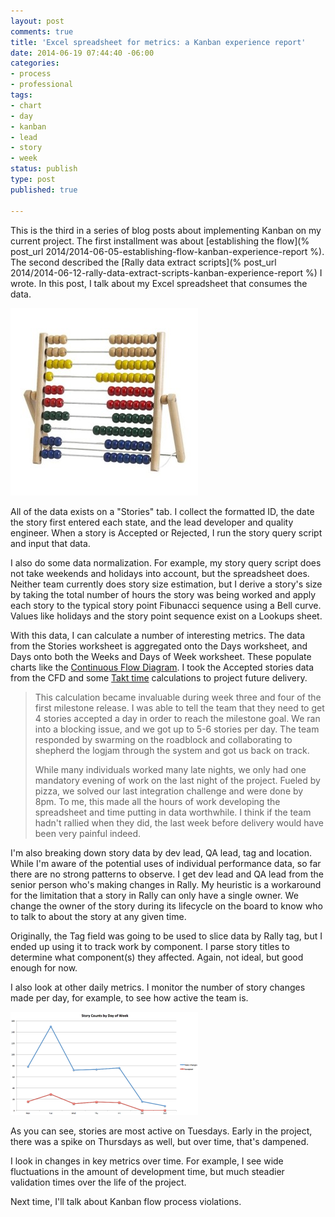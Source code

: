 ```yaml
---
layout: post
comments: true
title: 'Excel spreadsheet for metrics: a Kanban experience report'
date: 2014-06-19 07:44:40 -06:00
categories:
- process
- professional
tags:
- chart
- day
- kanban
- lead
- story
- week
status: publish
type: post
published: true

---
```

This is the third in a series of blog posts about implementing Kanban on my current project. The first installment was about [establishing the flow](% post_url 2014/2014-06-05-establishing-flow-kanban-experience-report %). The second described the [Rally data extract scripts](% post_url 2014/2014-06-12-rally-data-extract-scripts-kanban-experience-report %) I wrote. In this post, I talk about my Excel spreadsheet that consumes the data.

![abacus](/assets/abacus-300x300.jpg)

All of the data exists on a "Stories" tab. I collect the formatted ID, the date the story first entered each state, and the lead developer and quality engineer. When a story is Accepted or Rejected, I run the story query script and input that data.

I also do some data normalization. For example, my story query script does not take weekends and holidays into account, but the spreadsheet does. Neither team currently does story size estimation, but I derive a story's size by taking the total number of hours the story was being worked and apply each story to the typical story point Fibunacci sequence using a Bell curve. Values like holidays and the story point sequence exist on a Lookups sheet.

With this data, I can calculate a number of interesting metrics. The data from the Stories worksheet is aggregated onto the Days worksheet, and Days onto both the Weeks and Days of Week worksheet. These populate charts like the [Continuous Flow Diagram](http://brodzinski.com/2013/07/cumulative-flow-diagram.html). I took the Accepted stories data from the CFD and some [Takt time](http://en.wikipedia.org/wiki/Takt_time) calculations to project future delivery.

> This calculation became invaluable during week three and four of the first milestone release. I was able to tell the team that they need to get 4 stories accepted a day in order to reach the milestone goal. We ran into a blocking issue, and we got up to 5-6 stories per day. The team responded by swarming on the roadblock and collaborating to shepherd the logjam through the system and got us back on track.
>
> While many individuals worked many late nights, we only had one mandatory evening of work on the last night of the project. Fueled by pizza, we solved our last integration challenge and were done by 8pm. To me, this made all the hours of work developing the spreadsheet and time putting in data worthwhile. I think if the team hadn't rallied when they did, the last week before delivery would have been very painful indeed.

I'm also breaking down story data by dev lead, QA lead, tag and location. While I'm aware of the potential uses of individual performance data, so far there are no strong patterns to observe. I get dev lead and QA lead from the senior person who's making changes in Rally. My heuristic is a workaround for the limitation that a story in Rally can only have a single owner. We change the owner of the story during its lifecycle on the board to know who to talk to about the story at any given time.

Originally, the Tag field was going to be used to slice data by Rally tag, but I ended up using it to track work by component. I parse story titles to determine what component(s) they affected. Again, not ideal, but good enough for now.

I also look at other daily metrics. I monitor the number of story changes made per day, for example, to see how active the team is.

![day-of-week-chart](/assets/day-of-week-chart-300x165.png)

As you can see, stories are most active on Tuesdays. Early in the project, there was a spike on Thursdays as well, but over time, that's dampened.

I look in changes in key metrics over time. For example, I see wide fluctuations in the amount of development time, but much steadier validation times over the life of the project.

Next time, I'll talk about Kanban flow process violations.
